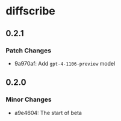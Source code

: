 # diffscribe

## 0.2.1

### Patch Changes

-   9a970af: Add `gpt-4-1106-preview` model

## 0.2.0

### Minor Changes

-   a9e4604: The start of beta
